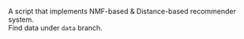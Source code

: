 A script that implements NMF-based & Distance-based recommender system. \
Find data under `data` branch.
